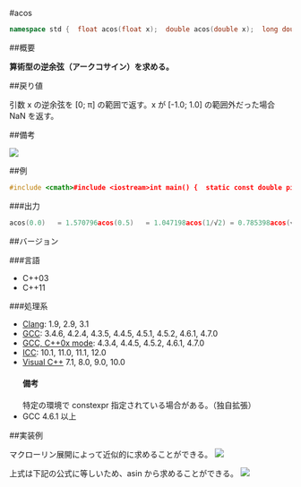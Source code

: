 #acos
```cpp
namespace std {  float acos(float x);  double acos(double x);  long double acos(long double x);  template<class Integral>  double acos(Integral x);   // C++11}
```

##概要

<b>算術型の逆余弦（アークコサイン）を求める。</b>


##戻り値

引数 x の逆余弦を [0; π] の範囲で返す。x が [-1.0; 1.0] の範囲外だった場合 NaN を返す。


##備考

![](https://raw.github.com/cpprefjp/image/master/reference/cmath/acos/acos.png)



##例

```cpp
#include <cmath>#include <iostream>int main() {  static const double pi = 3.14159265358979265358979;  std::cout << std::fixed;  std::cout << "acos(0.0)   = " << std::acos(0.0) << std::endl;  std::cout << "acos(0.5)   = " << std::acos(0.5) << std::endl;  std::cout << "acos(1/√2) = " << std::acos(1/std::sqrt(2)) << std::endl;  std::cout << "acos(√3/2) = " << std::acos(std::sqrt(3)/2) << std::endl;  std::cout << "acos(1.0)   = " << std::acos(1.0) << std::endl;}
```

###出力

```cpp
acos(0.0)   = 1.570796acos(0.5)   = 1.047198acos(1/√2) = 0.785398acos(√3/2) = 0.523599acos(1.0)   = 0.000000
```

##バージョン


###言語


- C++03
- C++11



###処理系

- [Clang](/implementation#clang.md): 1.9, 2.9, 3.1
- [GCC](/implementation#gcc.md): 3.4.6, 4.2.4, 4.3.5, 4.4.5, 4.5.1, 4.5.2, 4.6.1, 4.7.0
- [GCC, C++0x mode](/implementation#gcc.md): 4.3.4, 4.4.5, 4.5.2, 4.6.1, 4.7.0
- [ICC](/implementation#icc.md): 10.1, 11.0, 11.1, 12.0
- [Visual C++](/implementation#visual_cpp.md) 7.1, 8.0, 9.0, 10.0<h4>備考</h4>
特定の環境で constexpr 指定されている場合がある。（独自拡張）
- GCC 4.6.1 以上



##実装例

マクローリン展開によって近似的に求めることができる。
![](https://raw.github.com/cpprefjp/image/master/reference/cmath/acos/acos_mac.png)

上式は下記の公式に等しいため、asin から求めることができる。
![](https://raw.github.com/cpprefjp/image/master/reference/cmath/acos/acos_formula.png)


